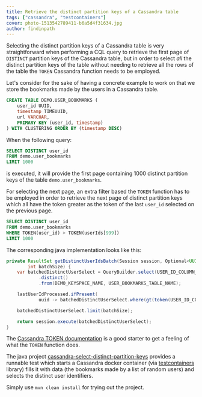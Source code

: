 ```yaml
---
title: Retrieve the distinct partition keys of a Cassandra table
tags: ["cassandra", "testcontainers"]
cover: photo-1513542789411-b6a5d4f31634.jpg
author: findinpath
---
```


Selecting the distinct partition keys of a Cassandra table is very straightforward when performing a CQL query to retrieve the first page
of `DISTINCT` partition keys of the Cassandra table, but in order to select _all_ the distinct partition keys of the table without needing
to retrieve all the rows of the table the `TOKEN` Cassandra function  needs to be employed. 


Let's consider for the sake of having a concrete example to work on that we store the bookmarks made by the users
in a Cassandra table.

```sql
CREATE TABLE DEMO.USER_BOOKMARKS (
	user_id UUID,
	timestamp TIMEUUID,
	url VARCHAR,
	PRIMARY KEY (user_id, timestamp)
) WITH CLUSTERING ORDER BY (timestamp DESC)
```					


When the following query:

```sql 
SELECT DISTINCT user_id
FROM demo.user_bookmarks
LIMIT 1000
```

is executed, it will provide the first page containing 1000 distinct partition keys of the table `demo.user_bookmarks`.

For selecting the next page, an extra filter based the `TOKEN` function has to be employed in order to retrieve 
the next page of distinct partition keys which all have the token greater as the token of the last `user_id` selected on the previous page.


```sql 
SELECT DISTINCT user_id
FROM demo.user_bookmarks
WHERE TOKEN(user_id) > TOKEN(userIds[999]) 
LIMIT 1000
```



The corresponding java implementation looks like this:

```java
private ResultSet getDistinctUserIdsBatch(Session session, Optional<UUID> lastUserIdProcessed,
		int batchSize) {
	var batchedDistinctUserSelect = QueryBuilder.select(USER_ID_COLUMN_NAME)
			.distinct()
			.from(DEMO_KEYSPACE_NAME, USER_BOOKMARKS_TABLE_NAME);

	lastUserIdProcessed.ifPresent(
			uuid -> batchedDistinctUserSelect.where(gt(token(USER_ID_COLUMN_NAME), token(uuid))));

	batchedDistinctUserSelect.limit(batchSize);

	return session.execute(batchedDistinctUserSelect);
}
```


The [Cassandra TOKEN documentation](https://docs.datastax.com/en/archived/cql/3.3/cql/cql_using/useToken.html) is a good starter to
get a feeling of what the `TOKEN` function does.



The java project [cassandra-select-distinct-partition-keys](https://github.com/findinpath/cassandra-select-distinct-partition-keys/)
provides a runnable test which starts a Cassandra docker container (via [testcontainers](https://www.testcontainers.org/) library)
fills it with data (the bookmarks made by a list of random users) and selects the distinct user identifiers.

Simply use `mvn clean install` for trying out the project.